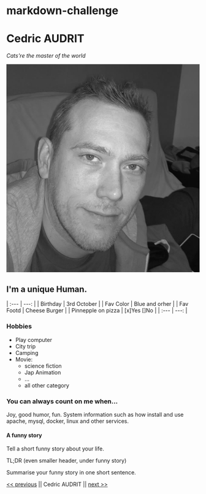 # markdown-challenge



# Cedric AUDRIT

*Cats're the master of the world*

![](me-badf_bw.png)


## I'm a unique Human.


| :---        |         ---: |
| Birthday | 3rd October |
| Fav Color | Blue and orher |
| Fav Footd | Cheese Burger |
| Pinnepple on pizza | [x]Yes []No |
| :---        |         ---: |

### Hobbies

* Play computer
* City trip
* Camping
* Movie:
    - science fiction
    - Jap Animation
    - ...
    - all other category

### You can always count on me when...

Joy, good humor, fun. System information such as how install and use apache, mysql, docker, linux and other services.

#### A funny story

Tell a short funny story about your life.

TL;DR (even smaller header, under funny story)

Summarise your funny story in one short sentence.


[<< previous](https://github.com/iCarolinei/markdown-challenge/) || Cedric AUDRIT || [next >>](https://github.com/Freecey/markdown-challenge/)  

